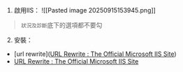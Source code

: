 1. 啟用IIS：
![[Pasted image 20250915153945.png]]
> `狀況及診斷`底下的選項都不要勾

2. 安裝：
 - [url rewrite]([URL Rewrite : The Official Microsoft IIS Site](https://www.iis.net/downloads/microsoft/url-rewrite))
 - [URL Rewrite : The Official Microsoft IIS Site](https://www.iis.net/downloads/microsoft/url-rewrite)
 